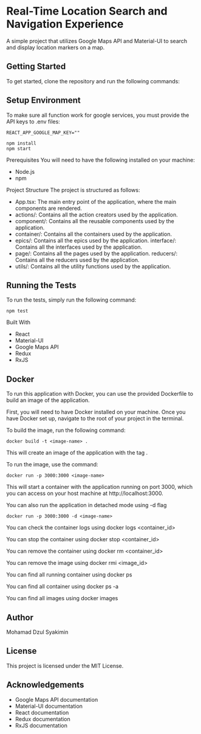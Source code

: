 # Real-Time Location Search and Navigation Experience
A simple project that utilizes Google Maps API and Material-UI to search and display location markers on a map.

## Getting Started
To get started, clone the repository and run the following commands:

## Setup Environment
To make sure all function work for google services, you must provide the API keys to .env files:
```
REACT_APP_GOOGLE_MAP_KEY=""
```

```
npm install
npm start
```
Prerequisites
You will need to have the following installed on your machine:

- Node.js
- npm
  
Project Structure
The project is structured as follows:

- App.tsx: The main entry point of the application, where the main components are rendered.
- actions/: Contains all the action creators used by the application.
- component/: Contains all the reusable components used by the application.
- container/: Contains all the containers used by the application.
- epics/: Contains all the epics used by the application.
interface/: Contains all the interfaces used by the application.
- page/: Contains all the pages used by the application.
reducers/: Contains all the reducers used by the application.
- utils/: Contains all the utility functions used by the application.

## Running the Tests
To run the tests, simply run the following command:

```
npm test
```
Built With
- React
- Material-UI
- Google Maps API
- Redux
- RxJS

## Docker
To run this application with Docker, you can use the provided Dockerfile to build an image of the application.

First, you will need to have Docker installed on your machine. Once you have Docker set up, navigate to the root of your project in the terminal.

To build the image, run the following command:

```
docker build -t <image-name> .
```
This will create an image of the application with the tag <image-name>.

To run the image, use the command:
```
docker run -p 3000:3000 <image-name>
```

This will start a container with the application running on port 3000, which you can access on your host machine at http://localhost:3000.

You can also run the application in detached mode using -d flag

```
docker run -p 3000:3000 -d <image-name>
```
You can check the container logs using docker logs <container_id>

You can stop the container using docker stop <container_id>

You can remove the container using docker rm <container_id>

You can remove the image using docker rmi <image_id>

You can find all running container using docker ps

You can find all container using docker ps -a

You can find all images using docker images

## Author
Mohamad Dzul Syakimin

## License
This project is licensed under the MIT License.

## Acknowledgements
- Google Maps API documentation
- Material-UI documentation
- React documentation
- Redux documentation
- RxJS documentation
